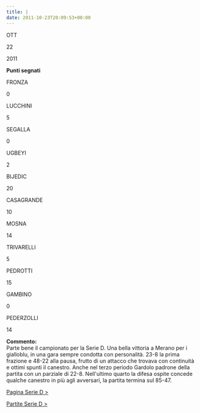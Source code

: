 ```yaml
---
title: |
date: 2011-10-23T20:09:53+00:00
---
```

OTT

22

2011

**Punti segnati**

FRONZA

0

LUCCHINI

5

SEGALLA

0

UGBEYI

2

BIJEDIC

20

CASAGRANDE

10

MOSNA

14

TRIVARELLI

5

PEDROTTI

15

GAMBINO

0

PEDERZOLLI

14

**Commento:**  
Parte bene il campionato per la Serie D. Una bella vittoria a Merano per i gialloblu, in una gara sempre condotta con personalità. 23-8 la prima frazione e 48-22 alla pausa, frutto di un attacco che trovava con continuità e ottimi spunti il canestro. Anche nel terzo periodo Gardolo padrone della partita con un parziale di 22-8. Nell'ultimo quarto la difesa ospite concede qualche canestro in più agli avversari, la partita termina sul 85-47.

[Pagina Serie D >](http://www.basketgardolo.it/serie-d)

[Partite Serie D >](http://www.basketgardolo.it/?tag=serie-d&cat=11)